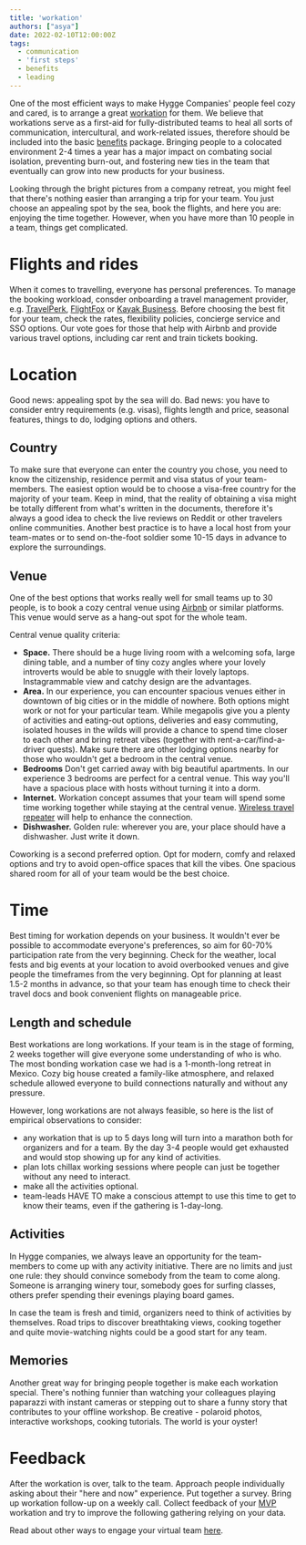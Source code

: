 ```yaml
---
title: 'workation'
authors: ["asya"]
date: 2022-02-10T12:00:00Z
tags:
  - communication
  - 'first steps'
  - benefits
  - leading
---
```


One of the most efficient ways to make Hygge Companies' people feel cozy and cared, is to arrange a great [workation](https://www.urbandictionary.com/define.php?term=workation) for them. We believe that workations serve as a first-aid for fully-distributed teams to heal all sorts of communication, intercultural, and work-related issues, therefore should be included into the basic [benefits](https://hygge.work/tags/benefits/) package. Bringing people to a colocated environment 2-4 times a year has a major impact on combating social isolation, preventing burn-out, and fostering new ties in the team that eventually can grow into new products for your business.

Looking through the bright pictures from a company retreat, you might feel that there's nothing easier than arranging a trip for your team. You just choose an appealing spot by the sea, book the flights, and here you are: enjoying the time together. However, when you have more than 10 people in a team, things get complicated. 

# Flights and rides

When it comes to travelling, everyone has personal preferences. To manage the booking workload, consder onboarding a travel management provider, e.g. [TravelPerk](https://www.travelperk.com/), [FlightFox](https://flightfox.com/) or [Kayak Business](https://www.kayak.com/business). Before choosing the best fit for your team, check the rates, flexibility policies, concierge service and SSO options. Our vote goes for those that help with Airbnb and provide various travel options, including car rent and train tickets booking.  

# Location
Good news: appealing spot by the sea will do. Bad news: you have to consider entry requirements (e.g. visas), flights length and price, seasonal features, things to do, lodging options and others.

 ## Country  
 To make sure that everyone can enter the country you chose, you need to know the citizenship, residence permit and visa status of your team-members. The easiest option would be to choose a visa-free country for the majority of your team. Keep in mind, that the reality of obtaining a visa might be totally different from what's written in the documents, therefore it's always a good idea to check the live reviews on Reddit or other travelers online communities. Another best practice is to have a local host from your team-mates or to send on-the-foot soldier some 10-15 days in advance to explore the surroundings. 

 ## Venue
One of the best options that works really well for small teams up to 30 people, is to book a cozy central venue using [Airbnb](https://en.airbnb.com/) or similar platforms. This venue would serve as a hang-out spot for the whole team. 

Central venue quality criteria:
- **Space.** There should be a huge living room with a welcoming sofa, large dining table, and a number of tiny cozy angles where your lovely introverts would be able to snuggle with their lovely laptops. Instagrammable view and catchy design are the advantages. 
- **Area.** In our experience, you can encounter spacious venues either in downtown of big cities or in the middle of nowhere. Both options might work or not for your particular team. While megapolis give you a plenty of activities and eating-out options, deliveries and easy commuting, isolated houses in the wilds will provide a chance to spend time closer to each other and bring retreat vibes (together with rent-a-car/find-a-driver quests). Make sure there are other lodging options nearby for those who wouldn't get a bedroom in the central venue.
- **Bedrooms** Don't get carried away with big beautiful apartments. In our experience 3 bedrooms are perfect for a central venue. This way you'll have a spacious place with hosts without turning it into a dorm. 
- **Internet.** Workation concept assumes that your team will spend some time working together while staying at the central venue. [Wireless travel repeater](https://www.amazon.com/GL-iNet-GL-MT1300-Wireless-Pocket-Sized-Repeater/dp/B08MKZXGBY/) will help to enhance the connection. 
- **Dishwasher.** Golden rule: wherever you are, your place should have a dishwasher. Just write it down. 

Coworking is a second preferred option. Opt for modern, comfy and relaxed options and try to avoid open-office spaces that kill the vibes. One spacious shared room for all of your team would be the best choice.  

# Time  
Best timing for workation depends on your business. It wouldn't ever be possible to accommodate everyone's preferences, so aim for 60-70% participation rate from the very beginning. Check for the weather, local fests and big events at your location to avoid overbooked venues and give people the timeframes from the very beginning. Opt for planning at least 1.5-2 months in advance, so that your team has enough time to check their travel docs and book convenient flights on manageable price.

## Length and schedule
Best workations are long workations. If your team is in the stage of forming, 2 weeks together will give everyone some understanding of who is who. The most bonding workation case we had is a 1-month-long retreat in Mexico. Cozy big house created a family-like atmosphere, and relaxed schedule allowed everyone to build connections naturally and without any pressure.

However, long workations are not always feasible, so here is the list of empirical observations to consider:
- any workation that is up to 5 days long will turn into a marathon both for organizers and for a team. By the day 3-4 people would get exhausted and would stop showing up for any kind of activities.
- plan lots chillax working sessions where people can just be together without any need to interact.
- make all the activities optional.
- team-leads HAVE TO make a conscious attempt to use this time to get to know their teams, even if the gathering is 1-day-long.

## Activities
In Hygge companies, we always leave an opportunity for the team-members to come up with any activity initiative. There are no limits and just one rule: they should convince somebody from the team to come along. Someone is arranging winery tour, somebody goes for surfing classes, others prefer spending their evenings playing board games. 

In case the team is fresh and timid, organizers need to think of activities by themselves. Road trips to discover breathtaking views, cooking together and quite movie-watching nights could be a good start for any team.

## Memories
Another great way for bringing people together is make each workation special. There's nothing funnier than watching your colleagues playing paparazzi with instant cameras or stepping out to share a funny story that contributes to your offline workshop. Be creative - polaroid photos, interactive workshops, cooking tutorials. The world is your oyster! 

# Feedback
After the workation is over, talk to the team. Approach people individually asking about their "here and now" experience. Put together a survey. Bring up workation follow-up on a weekly call. Collect feedback of your [MVP](https://hygge.work/remote-work/planning/#mvp) workation and try to improve the following gathering relying on your data.

Read about other ways to engage your virtual team [here](https://hygge.work/communication/staying-social/). 
